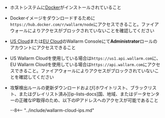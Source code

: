 * ホストシステムに[Docker](https://docs.docker.com/engine/install/)がインストールされていること
* Dockerイメージをダウンロードするために`https://hub.docker.com/r/wallarm/node`にアクセスできること。ファイアウォールによりアクセスがブロックされていないことを確認してください
* [US Cloud](https://us1.my.wallarm.com/)または[EU Cloud](https://my.wallarm.com/)のWallarm Consoleにて**Administrator**ロールのアカウントにアクセスできること
* US Wallarm Cloudを使用している場合は`https://us1.api.wallarm.com`に、EU Wallarm Cloudを使用している場合は`https://api.wallarm.com`にアクセスできること。ファイアウォールによりアクセスがブロックされていないことを確認してください
* 攻撃検出ルールの更新ダウンロードおよび[ホワイトリスト、ブラックリスト、またはグレイリスト済み][ip-lists-docs]国、地域、またはデータセンターの正確なIP取得のため、以下のIPアドレスへのアクセスが可能であること

    --8<-- "../include/wallarm-cloud-ips.md"